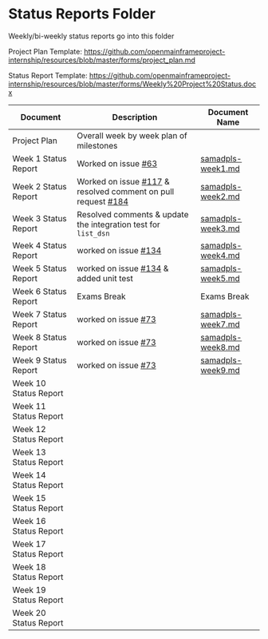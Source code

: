 # Status Reports Folder
Weekly/bi-weekly status reports go into this folder

Project Plan Template: https://github.com/openmainframeproject-internship/resources/blob/master/forms/project_plan.md

Status Report Template: https://github.com/openmainframeproject-internship/resources/blob/master/forms/Weekly%20Project%20Status.docx

| Document | Description | Document Name |
|---|---|---|
| Project Plan | Overall week by week plan of milestones | |
| Week 1 Status Report | Worked on issue [#63](https://github.com/zowe/zowe-client-python-sdk/pull/184) | [samadpls-week1.md](samadpls-week1.md) | 
| Week 2 Status Report | Worked on issue [#117](https://github.com/zowe/zowe-client-python-sdk/pull/188) & resolved comment on pull request  [#184](https://github.com/zowe/zowe-client-python-sdk/pull/184)| [samadpls-week2.md](samadpls-week2.md)
| Week 3 Status Report | Resolved comments & update the integration test for `list_dsn`|[samadpls-week3.md](samadpls-week3.md) |
| Week 4 Status Report | worked on issue [#134](https://github.com/zowe/zowe-client-python-sdk/pull/191) | [samadpls-week4.md](samadpls-week4.md) |
| Week 5 Status Report | worked on issue [#134](https://github.com/zowe/zowe-client-python-sdk/pull/191) & added unit test | [samadpls-week5.md](samadpls-week5.md) |
| Week 6 Status Report | Exams Break | Exams Break |
| Week 7 Status Report | worked on issue [#73](https://github.com/zowe/zowe-client-python-sdk/pull/201) |[samadpls-week7.md](samadpls-week7.md) |
| Week 8 Status Report | worked on issue [#73](https://github.com/zowe/zowe-client-python-sdk/pull/201) |[samadpls-week8.md](samadpls-week8.md)  |
| Week 9 Status Report |worked on issue [#73](https://github.com/zowe/zowe-client-python-sdk/pull/201) |[samadpls-week9.md](samadpls-week9.md) |
| Week 10 Status Report | | |
| Week 11 Status Report | | |
| Week 12 Status Report | | |
| Week 13 Status Report | | |
| Week 14 Status Report | | |
| Week 15 Status Report | | |
| Week 16 Status Report | | |
| Week 17 Status Report | | |
| Week 18 Status Report | | |
| Week 19 Status Report | | |
| Week 20 Status Report | | |
